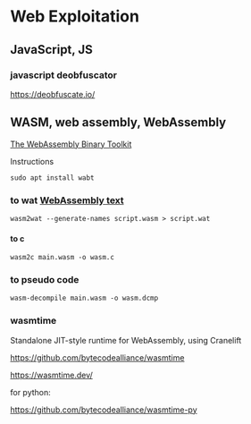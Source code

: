 # Web Exploitation

## JavaScript, JS

### javascript deobfuscator
https://deobfuscate.io/

## WASM, web assembly, WebAssembly
[The WebAssembly Binary Toolkit](https://github.com/WebAssembly/wabt)

Instructions

`sudo apt install wabt`

### to wat [WebAssembly text](https://developer.mozilla.org/en-US/docs/WebAssembly/Understanding_the_text_format)

`wasm2wat --generate-names script.wasm > script.wat`

#### to c
`wasm2c main.wasm -o wasm.c`

### to pseudo code
`wasm-decompile main.wasm -o wasm.dcmp`

### wasmtime

Standalone JIT-style runtime for WebAssembly, using Cranelift 

https://github.com/bytecodealliance/wasmtime

https://wasmtime.dev/

for python:

https://github.com/bytecodealliance/wasmtime-py
